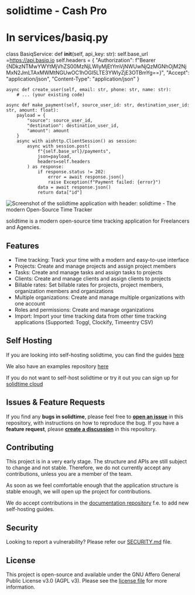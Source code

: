 # solidtime - Cash Pro

# In services/basiq.py
class BasiqService:
    def __init__(self, api_key: str):
        self.base_url =https://api.basiq.io
        self.headers = {
            "Authorization": f"Bearer {NDkzNTMwYWYtMjVhZS00MzNjLWIyMjEtYmVjNWUwNjQzMGNhOjM2NjMxN2JmLTAxMWMtNGUwOC1hOGI5LTE3YWIyZjE3OTBmYg==}",
            "Accept": "application/json",
            "Content-Type": "application/json"
        }
    
    async def create_user(self, email: str, phone: str, name: str):
        # ... (your existing code)
    
    async def make_payment(self, source_user_id: str, destination_user_id: str, amount: float):
        payload = {
            "source": source_user_id,
            "destination": destination_user_id,
            "amount": amount
        }
        async with aiohttp.ClientSession() as session:
            async with session.post(
                f"{self.base_url}/payments",
                json=payload,
                headers=self.headers
            ) as response:
                if response.status != 202:
                    error = await response.json()
                    raise Exception(f"Payment failed: {error}")
                data = await response.json()
                return data["id"]

![Screenshot of the solidtime application with header: solidtime - The modern Open-Source Time Tracker](docs/solidtime-banner.png "solidtime Banner")

solidtime is a modern open-source time tracking application for Freelancers and Agencies.

## Features

 - Time tracking: Track your time with a modern and easy-to-use interface
 - Projects: Create and manage projects and assign project members
 - Tasks: Create and manage tasks and assign tasks to projects
 - Clients: Create and manage clients and assign clients to projects
 - Billable rates: Set billable rates for projects, project members, organization members and organizations 
 - Multiple organizations: Create and manage multiple organizations with one account
 - Roles and permissions: Create and manage organizations
 - Import: Import your time tracking data from other time tracking applications (Supported: Toggl, Clockify, Timeentry CSV)

## Self Hosting

If you are looking into self-hosting solidtime, you can find the guides [here](https://docs.solidtime.io/self-hosting/intro)

We also have an examples repository [here](https://github.com/solidtime-io/self-hosting-examples)

If you do not want to self-host solidtime or try it out you can sign up for [solidtime cloud](https://www.solidtime.io/)

## Issues & Feature Requests

If you find any **bugs in solidtime**, please feel free to [**open an issue**](https://github.com/solidtime-io/solidtime/issues/new) in this repository, with instructions on how to reproduce the bug. 
If you have a **feature request**, please [**create a discussion**](https://github.com/solidtime-io/solidtime/discussions/new?category=feature-requests) in this repository.

## Contributing

This project is in a very early stage. The structure and APIs are still subject to change and not stable. 
Therefore, we do not currently accept any contributions, unless you are a member of the team.

As soon as we feel comfortable enough that the application structure is stable enough, we will open up the project for contributions.

We do accept contributions in the [documentation repository](https://github.com/solidtime-io/docs) f.e. to add new self-hosting guides.

## Security

Looking to report a vulnerability? Please refer our [SECURITY.md](./SECURITY.md) file.

## License

This project is open-source and available under the GNU Affero General Public License v3.0 (AGPL v3). Please see the [license file](LICENSE.md) for more information.

